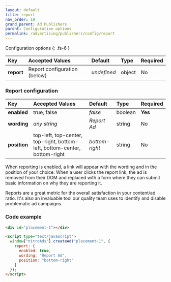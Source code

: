 ```yaml
---
layout: default
title: report
nav_order: 10
grand_parent: Ad Publishers
parent: Configuration options
permalink: /advertising/publishers/config/report
---
```


Configuration options
{: .fs-6 }

| Key        | Accepted Values              | Default     | Type   | Required |
| :--------- | :--------------------------- | :---------- | :----- | :------- |
| **report** | Report configuration (below) | _undefined_ | object | No       |

### Report configuration

| Key          | Accepted Values                                                           | Default        | Type    | Required |
| :----------- | :------------------------------------------------------------------------ | :------------- | :------ | :------- |
| **enabled**  | true, false                                                               | _false_        | boolean | **Yes**  |
| **wording**  | _any string_                                                              | _Report Ad_    | string  | No       |
| **position** | top-left, top-center, top-right, bottom-left, bottom-center, bottom-right | _bottom-right_ | string  | No       |

When reporting is enabled, a link will appear with the wording and in the position of your choice. When a user clicks the report link, the ad is removed from their DOM and replaced with a form where they can submit basic information on why they are reporting it.

Reports are a great metric for the overall satisfaction in your content/ad ratio. It's also an invaluable tool our quality team uses to identify and disable problematic ad campaigns.

### Code example

```html
<div id="placement-1"></div>

<script type="text/javascript">
  window["nitroAds"].createAd("placement-1", {
    report: {
      enabled: true,
      wording: "Report Ad",
      position: "bottom-right"
    }
  });
</script>
```
